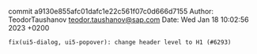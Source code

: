 commit a9130e855afc01dafc1e22c561f07c0d666d7155
Author: TeodorTaushanov <teodor.taushanov@sap.com>
Date:   Wed Jan 18 10:02:56 2023 +0200

    fix(ui5-dialog, ui5-popover): change header level to H1 (#6293)
